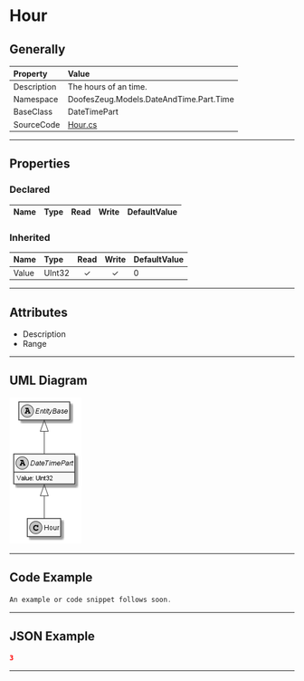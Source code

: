 ﻿# Hour

## Generally

|Property|Value|
|:-|:-|
|Description|The hours of an time.|
|Namespace|DoofesZeug.Models.DateAndTime.Part.Time|
|BaseClass|DateTimePart|
|SourceCode|[Hour.cs](../../../../DoofesZeug.Library/Src/Models/DateAndTime/Part/Time/Hour.cs)|

---

## Properties

### Declared

|Name|Type|Read|Write|DefaultValue|
|:---|:---|:--:|:---:|:-----------|

### Inherited

|Name|Type|Read|Write|DefaultValue|
|:---|:---|:--:|:---:|:-----------|
|Value|UInt32|&#x2713;|&#x2713;|0|

---

## Attributes

- Description
- Range

---

## UML Diagram

![Hour.png](./Hour.png "Hour")

---

## Code Example

```cs
An example or code snippet follows soon.
```

---

## JSON Example

```json
3
```

---

